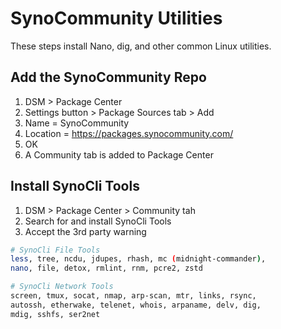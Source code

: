 # SynoCommunity Utilities

These steps install Nano, dig, and other common Linux utilities. 


## Add the SynoCommunity Repo

1. DSM > Package Center 
2. Settings button > Package Sources tab > Add
3. Name = SynoCommunity
4. Location = https://packages.synocommunity.com/
5. OK
6. A Community tab is added to Package Center


## Install SynoCli Tools

1. DSM > Package Center > Community tah
2. Search for and install SynoCli Tools
3. Accept the 3rd party warning

```bash
# SynoCli File Tools
less, tree, ncdu, jdupes, rhash, mc (midnight-commander), 
nano, file, detox, rmlint, rnm, pcre2, zstd

# SynoCli Network Tools
screen, tmux, socat, nmap, arp-scan, mtr, links, rsync,
autossh, etherwake, telenet, whois, arpaname, delv, dig,
mdig, sshfs, ser2net
```
